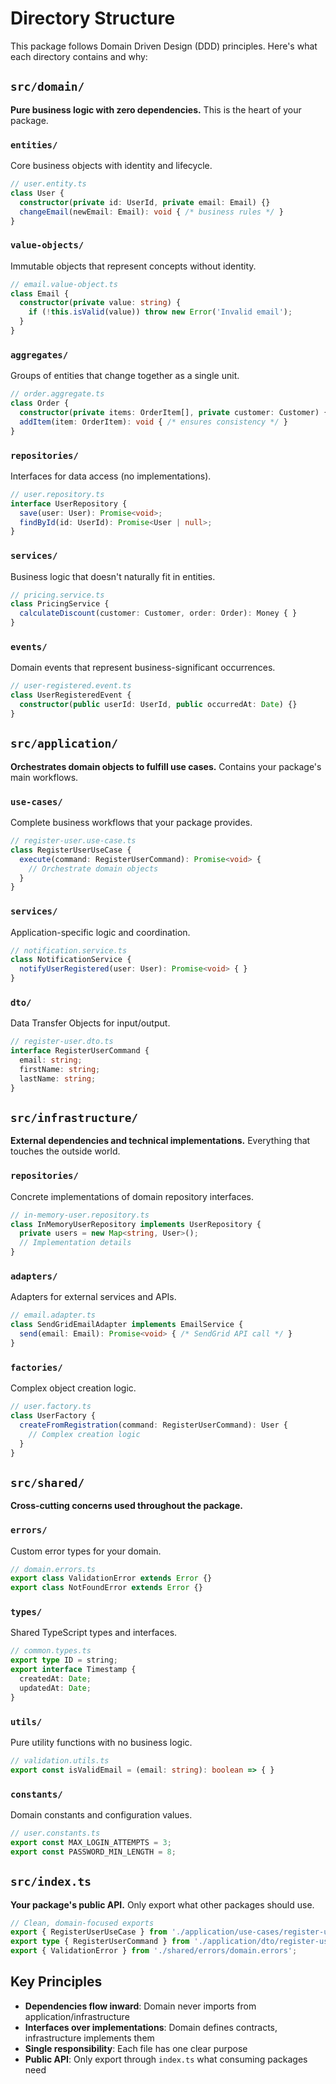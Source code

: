 # Directory Structure

This package follows Domain Driven Design (DDD) principles. Here's what each directory contains and why:

## `src/domain/`
**Pure business logic with zero dependencies.** This is the heart of your package.

### `entities/`
Core business objects with identity and lifecycle.
```typescript
// user.entity.ts
class User {
  constructor(private id: UserId, private email: Email) {}
  changeEmail(newEmail: Email): void { /* business rules */ }
}
```

### `value-objects/`
Immutable objects that represent concepts without identity.
```typescript
// email.value-object.ts
class Email {
  constructor(private value: string) {
    if (!this.isValid(value)) throw new Error('Invalid email');
  }
}
```

### `aggregates/`
Groups of entities that change together as a single unit.
```typescript
// order.aggregate.ts
class Order {
  constructor(private items: OrderItem[], private customer: Customer) {}
  addItem(item: OrderItem): void { /* ensures consistency */ }
}
```

### `repositories/`
Interfaces for data access (no implementations).
```typescript
// user.repository.ts
interface UserRepository {
  save(user: User): Promise<void>;
  findById(id: UserId): Promise<User | null>;
}
```

### `services/`
Business logic that doesn't naturally fit in entities.
```typescript
// pricing.service.ts
class PricingService {
  calculateDiscount(customer: Customer, order: Order): Money { }
}
```

### `events/`
Domain events that represent business-significant occurrences.
```typescript
// user-registered.event.ts
class UserRegisteredEvent {
  constructor(public userId: UserId, public occurredAt: Date) {}
}
```

## `src/application/`
**Orchestrates domain objects to fulfill use cases.** Contains your package's main workflows.

### `use-cases/`
Complete business workflows that your package provides.
```typescript
// register-user.use-case.ts
class RegisterUserUseCase {
  execute(command: RegisterUserCommand): Promise<void> {
    // Orchestrate domain objects
  }
}
```

### `services/`
Application-specific logic and coordination.
```typescript
// notification.service.ts
class NotificationService {
  notifyUserRegistered(user: User): Promise<void> { }
}
```

### `dto/`
Data Transfer Objects for input/output.
```typescript
// register-user.dto.ts
interface RegisterUserCommand {
  email: string;
  firstName: string;
  lastName: string;
}
```

## `src/infrastructure/`
**External dependencies and technical implementations.** Everything that touches the outside world.

### `repositories/`
Concrete implementations of domain repository interfaces.
```typescript
// in-memory-user.repository.ts
class InMemoryUserRepository implements UserRepository {
  private users = new Map<string, User>();
  // Implementation details
}
```

### `adapters/`
Adapters for external services and APIs.
```typescript
// email.adapter.ts
class SendGridEmailAdapter implements EmailService {
  send(email: Email): Promise<void> { /* SendGrid API call */ }
}
```

### `factories/`
Complex object creation logic.
```typescript
// user.factory.ts
class UserFactory {
  createFromRegistration(command: RegisterUserCommand): User {
    // Complex creation logic
  }
}
```

## `src/shared/`
**Cross-cutting concerns used throughout the package.**

### `errors/`
Custom error types for your domain.
```typescript
// domain.errors.ts
export class ValidationError extends Error {}
export class NotFoundError extends Error {}
```

### `types/`
Shared TypeScript types and interfaces.
```typescript
// common.types.ts
export type ID = string;
export interface Timestamp {
  createdAt: Date;
  updatedAt: Date;
}
```

### `utils/`
Pure utility functions with no business logic.
```typescript
// validation.utils.ts
export const isValidEmail = (email: string): boolean => { }
```

### `constants/`
Domain constants and configuration values.
```typescript
// user.constants.ts
export const MAX_LOGIN_ATTEMPTS = 3;
export const PASSWORD_MIN_LENGTH = 8;
```

## `src/index.ts`
**Your package's public API.** Only export what other packages should use.
```typescript
// Clean, domain-focused exports
export { RegisterUserUseCase } from './application/use-cases/register-user.use-case';
export type { RegisterUserCommand } from './application/dto/register-user.dto';
export { ValidationError } from './shared/errors/domain.errors';
```

## Key Principles
- **Dependencies flow inward**: Domain never imports from application/infrastructure
- **Interfaces over implementations**: Domain defines contracts, infrastructure implements them
- **Single responsibility**: Each file has one clear purpose
- **Public API**: Only export through `index.ts` what consuming packages need